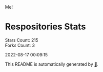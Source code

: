 Me!

# Respositories Stats
Stars Count: 215  
Forks Count: 3

2022-08-17 00:09:15  

This README is automatically generated by [🐰](https://github.com/rnitta/rnitta).
